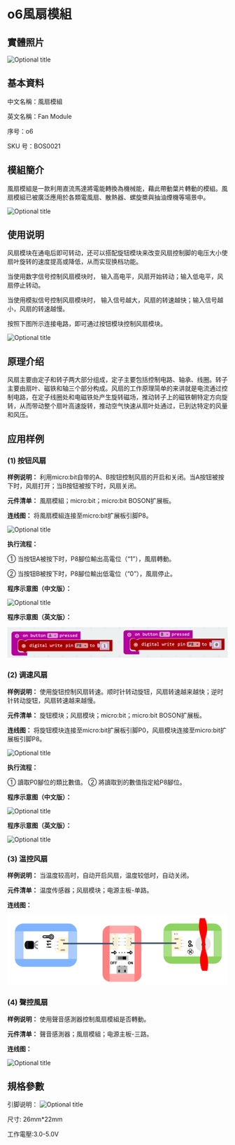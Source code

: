 # o6風扇模組

## 實體照片

![Optional title](.gitbook/assets/boson-feng-shan-mo-kuai-shi-wu-tu.jpg)

## 基本資料

中文名稱：風扇模組

英文名稱：Fan Module

序号：o6

SKU 号：BOS0021

## 模組簡介

風扇模組是一款利用直流馬達將電能轉換為機械能，藉此帶動葉片轉動的模組。風扇模組已被廣泛應用於各類電風扇、散熱器、螺旋槳與抽油煙機等場景中。

![Optional title](.gitbook/assets/boson-feng-shan-mo-kuai-shi-li.png)

## 使用说明

风扇模块在通电后即可转动，还可以搭配旋钮模块来改变风扇控制脚的电压大小使扇叶旋转的速度提高或降低，从而实现换档功能。

当使用数字信号控制风扇模块时， 输入高电平，风扇开始转动；输入低电平，风扇停止转动。

当使用模拟信号控制风扇模块时， 输入信号越大，风扇的转速越快；输入信号越小，风扇的转速越慢。

按照下图所示连接电路，即可通过按钮模块控制风扇模块。

![Optional title](.gitbook/assets/boson-feng-shan-mo-kuai-shi-yong-shuo-ming.png)

## 原理介绍

风扇主要由定子和转子两大部分组成，定子主要包括控制电路、轴承、线圈。转子主要由扇叶、磁铁和轴三个部分构成。风扇的工作原理简单的来讲就是电流通过控制电路，在定子线圈处和电磁铁处产生旋转磁场，推动转子上的磁铁朝特定方向旋转，从而带动整个扇叶高速旋转，推动空气快速从扇叶处通过，已到达特定的风量和风压。

## 应用样例

### **\(1\) 按钮风扇**

**样例说明：** 利用micro:bit自带的A、B按钮控制风扇的开启和关闭。当A按钮被按下时，风扇打开；当B按钮被按下时，风扇关闭。

**元件清单：** 風扇模組；micro:bit；micro:bit BOSON扩展板。

**连线图：** 将風扇模組连接至micro:bit扩展板引脚P8。

![Optional title](.gitbook/assets/boson-feng-shan-mo-kuai-an-niu-feng-shan-lian-xian-tu.png)

**执行流程：**

① 当按钮A被按下时，P8腳位輸出高電位（“1”），風扇轉動。

② 当按钮B被按下时，P8腳位輸出低電位（“0”），風扇停止。

**程序示意图（中文版）：**

![Optional title](.gitbook/assets/boson-feng-shan-mo-kuai-an-niu-feng-shan-cheng-xu-shi-yi-tu-zhong-wen-ban.png)

**程序示意图（英文版）：**

![Optional title](.gitbook/assets/boson-feng-shan-mo-kuai-an-niu-feng-shan-cheng-xu-shi-yi-tu-ying-wen-ban.png)

### **\(2\) 调速风扇**

**样例说明：** 使用旋钮控制风扇转速。顺时针转动旋钮，风扇转速越来越快；逆时针转动旋钮，风扇转速越来越慢。

**元件清单：** 旋钮模块；风扇模块；micro:bit；micro:bit BOSON扩展板。

**连线图：** 将旋钮模块连接至micro:bit扩展板引脚P0，风扇模块连接至micro:bit扩展板引脚P8。

![Optional title](.gitbook/assets/boson-feng-shan-mo-kuai-tiao-su-feng-shan-lian-xian-tu.png)

**执行流程：**

① 讀取P0腳位的類比數值。 ② 將讀取到的數值指定給P8腳位。

**程序示意图（中文版）：**

![Optional title](.gitbook/assets/boson-feng-shan-mo-kuai-tiao-su-feng-shan-cheng-xu-shi-yi-tu-zhong-wen-ban.png)

**程序示意图（英文版）：**

![Optional title](.gitbook/assets/boson-feng-shan-mo-kuai-tiao-su-feng-shan-cheng-xu-shi-yi-tu-ying-wen-ban.png)

### **\(3\) 温控风扇**

**样例说明：** 当温度较高时，自动开启风扇，温度较低时，自动关闭。

**元件清单：** 温度传感器；风扇模块；电源主板-单路。

**连线图：**

![Optional title](.gitbook/assets/boson-feng-shan-mo-kuai-wen-kong-feng-shan-lian-xian-tu.png)

### **\(4\) 聲控風扇**

**样例说明：** 使用聲音感測器控制風扇模組是否轉動。

**元件清单：** 聲音感測器；風扇模組；电源主板-三路。

**连线图：**

![Optional title](.gitbook/assets/boson-feng-shan-mo-kuai-sheng-kong-feng-shan-lian-xian-tu.png)

## 規格參數

引脚说明： ![Optional title](.gitbook/assets/boson-feng-shan-mo-kuai-yin-jiao-shuo-ming.png)

尺寸: 26mm\*22mm

工作電壓:3.0-5.0V

